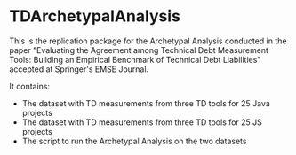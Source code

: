 # TDArchetypalAnalysis

This is the replication package for the Archetypal Analysis conducted in the paper "Evaluating the Agreement among Technical Debt Measurement Tools: Building an Empirical Benchmark of Technical Debt Liabilities" accepted at Springer's EMSE Journal.

It contains:
- The dataset with TD measurements from three TD tools for 25 Java projects
- The dataset with TD measurements from three TD tools for 25 JS projects
- The script to run the Archetypal Analysis on the two datasets
